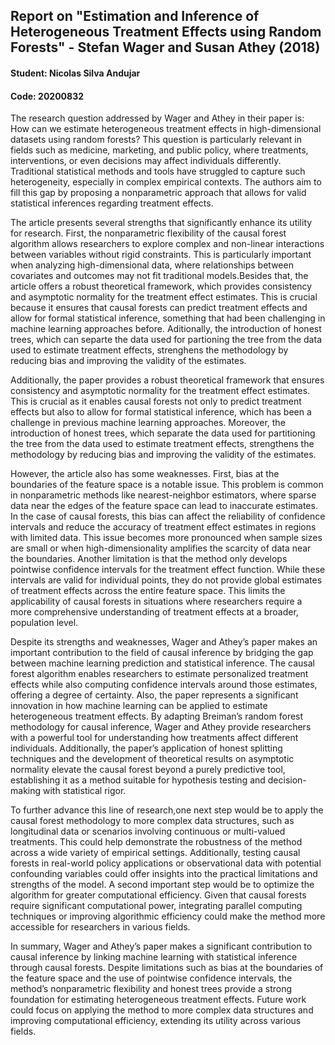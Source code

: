 ## Report on "Estimation and Inference of Heterogeneous Treatment Effects using Random Forests" - Stefan Wager and Susan Athey (2018)
#### Student: Nicolas Silva Andujar
#### Code: 20200832

The research question addressed by Wager and Athey in their paper is: How can we estimate heterogeneous treatment effects in high-dimensional datasets using random forests? This question is particularly relevant in fields such as medicine, marketing, and public policy, where treatments, interventions, or even decisions may affect individuals differently. Traditional statistical methods and tools have struggled to capture such heterogeneity, especially in complex empirical contexts. The authors aim to fill this gap by proposing a nonparametric approach that allows for valid statistical inferences regarding treatment effects.

The article presents several strengths that significantly enhance its utility for research. First, the nonparametric flexibility of the causal forest algorithm allows researchers to explore complex and non-linear interactions between variables without rigid constraints. This is particularly important when analyzing high-dimensional data, where relationships between covariates and outcomes may not fit traditional models.Besides that, the article offers a robust theoretical framework, which provides consistency and asymptotic normality for the treatment effect estimates. This is crucial because it ensures that causal forests can predict treatment effects and allow for formal  statistical inference, something that had been challenging in machine learning approaches before. Aditionally, the introduction of honest trees, which can separte the data used for partioning the tree from the data used to estimate treatment effects, strenghens the methodology by reducing bias and improving the validity of the estimates.

Additionally, the paper provides a robust theoretical framework that ensures consistency and asymptotic normality for the treatment effect estimates. This is crucial as it enables causal forests not only to predict treatment effects but also to allow for formal statistical inference, which has been a challenge in previous machine learning approaches. Moreover, the introduction of honest trees, which separate the data used for partitioning the tree from the data used to estimate treatment effects, strengthens the methodology by reducing bias and improving the validity of the estimates.

However, the article also has some weaknesses. First, bias at the boundaries of the feature space is a notable issue. This problem is common in nonparametric methods like nearest-neighbor estimators, where sparse data near the edges of the feature space can lead to inaccurate estimates. In the case of causal forests, this bias can affect the reliability of confidence intervals and reduce the accuracy of treatment effect estimates in regions with limited data. This issue becomes more pronounced when sample sizes are small or when high-dimensionality amplifies the scarcity of data near the boundaries.
Another limitation is that the method only develops pointwise confidence intervals for the treatment effect function. While these intervals are valid for individual points, they do not provide global estimates of treatment effects across the entire feature space. This limits the applicability of causal forests in situations where researchers require a more comprehensive understanding of treatment effects at a broader, population level.

Despite its strengths and weaknesses, Wager and Athey’s paper makes an important contribution to the field of causal inference by bridging the gap between machine learning prediction and statistical inference. The causal forest algorithm enables researchers to estimate personalized treatment effects while also computing confidence intervals around those estimates, offering a degree of certainty.
Also, the paper represents a significant innovation in how machine learning can be applied to estimate heterogeneous treatment effects. By adapting Breiman’s random forest methodology for causal inference, Wager and Athey provide researchers with a powerful tool for understanding how treatments affect different individuals. Additionally, the paper’s application of honest splitting techniques and the development of theoretical results on asymptotic normality elevate the causal forest beyond a purely predictive tool, establishing it as a method suitable for hypothesis testing and decision-making with statistical rigor.

To further advance this line of research,one next step would be to apply the causal forest methodology to more complex data structures, such as longitudinal data or scenarios involving continuous or multi-valued treatments. This could help demonstrate the robustness of the method across a wide variety of empirical settings. Additionally, testing causal forests in real-world policy applications or observational data with potential confounding variables could offer insights into the practical limitations and strengths of the model.
A second important step would be to optimize the algorithm for greater computational efficiency. Given that causal forests require significant computational power, integrating parallel computing techniques or improving algorithmic efficiency could make the method more accessible for researchers in various fields.

In summary, Wager and Athey’s paper makes a significant contribution to causal inference by linking machine learning with statistical inference through causal forests. Despite limitations such as bias at the boundaries of the feature space and the use of pointwise confidence intervals, the method’s nonparametric flexibility and honest trees provide a strong foundation for estimating heterogeneous treatment effects. Future work could focus on applying the method to more complex data structures and improving computational efficiency, extending its utility across various fields.
